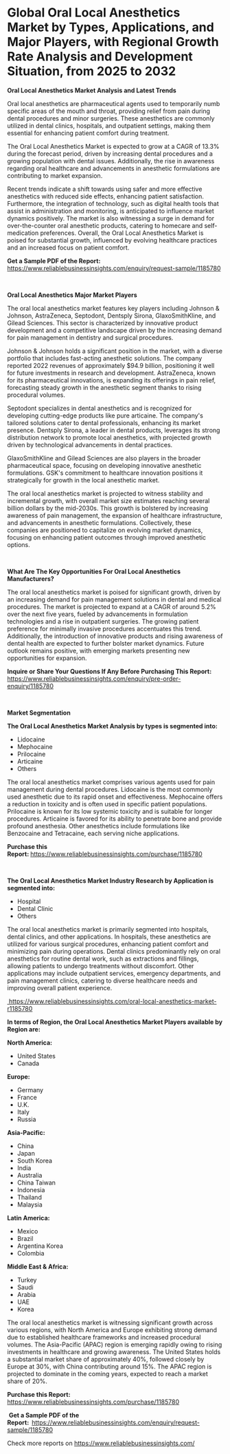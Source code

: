 <p><h1>Global Oral Local Anesthetics Market by Types, Applications, and Major Players, with Regional Growth Rate Analysis and Development Situation, from 2025 to 2032</h1></p><p><strong>Oral Local Anesthetics Market Analysis and Latest Trends</strong></p>
<p><p>Oral local anesthetics are pharmaceutical agents used to temporarily numb specific areas of the mouth and throat, providing relief from pain during dental procedures and minor surgeries. These anesthetics are commonly utilized in dental clinics, hospitals, and outpatient settings, making them essential for enhancing patient comfort during treatment.</p><p>The Oral Local Anesthetics Market is expected to grow at a CAGR of 13.3% during the forecast period, driven by increasing dental procedures and a growing population with dental issues. Additionally, the rise in awareness regarding oral healthcare and advancements in anesthetic formulations are contributing to market expansion. </p><p>Recent trends indicate a shift towards using safer and more effective anesthetics with reduced side effects, enhancing patient satisfaction. Furthermore, the integration of technology, such as digital health tools that assist in administration and monitoring, is anticipated to influence market dynamics positively. The market is also witnessing a surge in demand for over-the-counter oral anesthetic products, catering to homecare and self-medication preferences. Overall, the Oral Local Anesthetics Market is poised for substantial growth, influenced by evolving healthcare practices and an increased focus on patient comfort.</p></p>
<p><strong>Get a Sample PDF of the Report:&nbsp;</strong> <a href="https://www.reliablebusinessinsights.com/enquiry/request-sample/1185780?utm_campaign=3107&utm_medium=2&utm_source=Github&utm_content=ia&utm_term=28032025&utm_id=oral-local-anesthetics">https://www.reliablebusinessinsights.com/enquiry/request-sample/1185780</a></p>
<p>&nbsp;</p>
<p><strong>Oral Local Anesthetics Major Market Players</strong></p>
<p><p>The oral local anesthetics market features key players including Johnson & Johnson, AstraZeneca, Septodont, Dentsply Sirona, GlaxoSmithKline, and Gilead Sciences. This sector is characterized by innovative product development and a competitive landscape driven by the increasing demand for pain management in dentistry and surgical procedures.</p><p>Johnson & Johnson holds a significant position in the market, with a diverse portfolio that includes fast-acting anesthetic solutions. The company reported 2022 revenues of approximately $94.9 billion, positioning it well for future investments in research and development. AstraZeneca, known for its pharmaceutical innovations, is expanding its offerings in pain relief, forecasting steady growth in the anesthetic segment thanks to rising procedural volumes.</p><p>Septodont specializes in dental anesthetics and is recognized for developing cutting-edge products like pure articaine. The company's tailored solutions cater to dental professionals, enhancing its market presence. Dentsply Sirona, a leader in dental products, leverages its strong distribution network to promote local anesthetics, with projected growth driven by technological advancements in dental practices.</p><p>GlaxoSmithKline and Gilead Sciences are also players in the broader pharmaceutical space, focusing on developing innovative anesthetic formulations. GSK's commitment to healthcare innovation positions it strategically for growth in the local anesthetic market.</p><p>The oral local anesthetics market is projected to witness stability and incremental growth, with overall market size estimates reaching several billion dollars by the mid-2030s. This growth is bolstered by increasing awareness of pain management, the expansion of healthcare infrastructure, and advancements in anesthetic formulations. Collectively, these companies are positioned to capitalize on evolving market dynamics, focusing on enhancing patient outcomes through improved anesthetic options.</p></p>
<p>&nbsp;</p>
<p><strong>What Are The Key Opportunities For Oral Local Anesthetics Manufacturers?</strong></p>
<p><p>The oral local anesthetics market is poised for significant growth, driven by an increasing demand for pain management solutions in dental and medical procedures. The market is projected to expand at a CAGR of around 5.2% over the next five years, fueled by advancements in formulation technologies and a rise in outpatient surgeries. The growing patient preference for minimally invasive procedures accentuates this trend. Additionally, the introduction of innovative products and rising awareness of dental health are expected to further bolster market dynamics. Future outlook remains positive, with emerging markets presenting new opportunities for expansion.</p></p>
<p><strong>Inquire or Share Your Questions If Any Before Purchasing This Report:</strong> <a href="https://www.reliablebusinessinsights.com/enquiry/pre-order-enquiry/1185780?utm_campaign=3107&utm_medium=2&utm_source=Github&utm_content=ia&utm_term=28032025&utm_id=oral-local-anesthetics">https://www.reliablebusinessinsights.com/enquiry/pre-order-enquiry/1185780</a></p>
<p>&nbsp;</p>
<p><strong>Market Segmentation</strong></p>
<p><strong>The Oral Local Anesthetics Market Analysis by types is segmented into:</strong></p>
<p><ul><li>Lidocaine</li><li>Mephocaine</li><li>Prilocaine</li><li>Articaine</li><li>Others</li></ul></p>
<p><p>The oral local anesthetics market comprises various agents used for pain management during dental procedures. Lidocaine is the most commonly used anesthetic due to its rapid onset and effectiveness. Mephocaine offers a reduction in toxicity and is often used in specific patient populations. Prilocaine is known for its low systemic toxicity and is suitable for longer procedures. Articaine is favored for its ability to penetrate bone and provide profound anesthesia. Other anesthetics include formulations like Benzocaine and Tetracaine, each serving niche applications.</p></p>
<p><strong>Purchase this Report:&nbsp;</strong><a href="https://www.reliablebusinessinsights.com/purchase/1185780?utm_campaign=3107&utm_medium=2&utm_source=Github&utm_content=ia&utm_term=28032025&utm_id=oral-local-anesthetics">https://www.reliablebusinessinsights.com/purchase/1185780</a></p>
<p>&nbsp;</p>
<p><strong>The Oral Local Anesthetics Market Industry Research by Application is segmented into:</strong></p>
<p><ul><li>Hospital</li><li>Dental Clinic</li><li>Others</li></ul></p>
<p><p>The oral local anesthetics market is primarily segmented into hospitals, dental clinics, and other applications. In hospitals, these anesthetics are utilized for various surgical procedures, enhancing patient comfort and minimizing pain during operations. Dental clinics predominantly rely on oral anesthetics for routine dental work, such as extractions and fillings, allowing patients to undergo treatments without discomfort. Other applications may include outpatient services, emergency departments, and pain management clinics, catering to diverse healthcare needs and improving overall patient experience.</p></p>
<p><a href="https://www.reliablebusinessinsights.com/oral-local-anesthetics-market-r1185780?utm_campaign=3107&utm_medium=2&utm_source=Github&utm_content=ia&utm_term=28032025&utm_id=oral-local-anesthetics">&nbsp;https://www.reliablebusinessinsights.com/oral-local-anesthetics-market-r1185780</a></p>
<p><strong>In terms of Region, the Oral Local Anesthetics Market Players available by Region are:</strong></p>
<p>
    <p> <strong> North America: </strong>
        <ul>
            <li>United States</li>
            <li>Canada</li>
        </ul>
        </p> 
    <p> <strong> Europe: </strong>
        <ul>
            <li>Germany</li>
            <li>France</li>
            <li>U.K.</li>
            <li>Italy</li>
            <li>Russia</li>
        </ul>
        </p> 
    <p> <strong> Asia-Pacific: </strong>
        <ul>
            <li>China</li>
            <li>Japan</li>
            <li>South Korea</li>
            <li>India</li>
            <li>Australia</li>
            <li>China Taiwan</li>
            <li>Indonesia</li>
            <li>Thailand</li>
            <li>Malaysia</li>
        </ul>
        </p> 
    <p> <strong> Latin America: </strong>
        <ul>
            <li>Mexico</li>
            <li>Brazil</li>
            <li>Argentina Korea</li>
            <li>Colombia</li>
        </ul>
        </p> 
    <p> <strong> Middle East & Africa: </strong>
        <ul>
            <li>Turkey</li>
            <li>Saudi</li>
            <li>Arabia</li>
            <li>UAE</li>
            <li>Korea</li>
        </ul>
    </p>
    </p>
<p><p>The oral local anesthetics market is witnessing significant growth across various regions, with North America and Europe exhibiting strong demand due to established healthcare frameworks and increased procedural volumes. The Asia-Pacific (APAC) region is emerging rapidly owing to rising investments in healthcare and growing awareness. The United States holds a substantial market share of approximately 40%, followed closely by Europe at 30%, with China contributing around 15%. The APAC region is projected to dominate in the coming years, expected to reach a market share of 20%.</p></p>
<p><strong>Purchase this Report: </strong><a href="https://www.reliablebusinessinsights.com/purchase/1185780?utm_campaign=3107&utm_medium=2&utm_source=Github&utm_content=ia&utm_term=28032025&utm_id=oral-local-anesthetics">https://www.reliablebusinessinsights.com/purchase/1185780</a></p>
<p>&nbsp;<strong>Get a Sample PDF of the Report:&nbsp;&nbsp;</strong><a href="https://www.reliablebusinessinsights.com/enquiry/request-sample/1185780?utm_campaign=3107&utm_medium=2&utm_source=Github&utm_content=ia&utm_term=28032025&utm_id=oral-local-anesthetics">https://www.reliablebusinessinsights.com/enquiry/request-sample/1185780</a></p>
<p><strong></strong></p>
<p>Check more reports on <a href="https://www.reliablebusinessinsights.com/?utm_campaign=3107&utm_medium=2&utm_source=Github&utm_content=ia&utm_term=28032025&utm_id=oral-local-anesthetics">https://www.reliablebusinessinsights.com/</a></p>